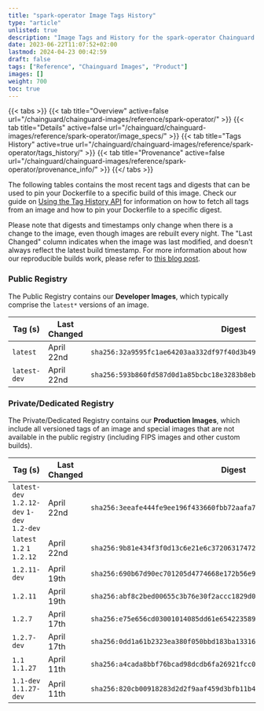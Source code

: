 ```yaml
---
title: "spark-operator Image Tags History"
type: "article"
unlisted: true
description: "Image Tags and History for the spark-operator Chainguard Image"
date: 2023-06-22T11:07:52+02:00
lastmod: 2024-04-23 00:42:59
draft: false
tags: ["Reference", "Chainguard Images", "Product"]
images: []
weight: 700
toc: true
---
```


{{< tabs >}}
{{< tab title="Overview" active=false url="/chainguard/chainguard-images/reference/spark-operator/" >}}
{{< tab title="Details" active=false url="/chainguard/chainguard-images/reference/spark-operator/image_specs/" >}}
{{< tab title="Tags History" active=true url="/chainguard/chainguard-images/reference/spark-operator/tags_history/" >}}
{{< tab title="Provenance" active=false url="/chainguard/chainguard-images/reference/spark-operator/provenance_info/" >}}
{{</ tabs >}}

The following tables contains the most recent tags and digests that can be used to pin your Dockerfile to a specific build of this image. Check our guide on [Using the Tag History API](/chainguard/chainguard-images/using-the-tag-history-api/) for information on how to fetch all tags from an image and how to pin your Dockerfile to a specific digest.

Please note that digests and timestamps only change when there is a change to the image, even though images are rebuilt every night. The "Last Changed" column indicates when the image was last modified, and doesn't always reflect the latest build timestamp. For more information about how our reproducible builds work, please refer to [this blog post](https://www.chainguard.dev/unchained/reproducing-chainguards-reproducible-image-builds).

### Public Registry
The Public Registry contains our **Developer Images**, which typically comprise the `latest*` versions of an image.

| Tag (s)       | Last Changed | Digest                                                                    |
|---------------|--------------|---------------------------------------------------------------------------|
|  `latest`     | April 22nd   | `sha256:32a9595fc1ae64203aa332df97f40d3b494a8f7fdb99d03088e66f6555a45c00` |
|  `latest-dev` | April 22nd   | `sha256:593b860fd587d0d1a85bcbc18e3283b8ebce61371fcc23f47ea06834680a41be` |


### Private/Dedicated Registry
The Private/Dedicated Registry contains our **Production Images**, which include all versioned tags of an image and special images that are not available in the public registry (including FIPS images and other custom builds).

| Tag (s)                                      | Last Changed | Digest                                                                    |
|----------------------------------------------|--------------|---------------------------------------------------------------------------|
|  `latest-dev` `1.2.12-dev` `1-dev` `1.2-dev` | April 22nd   | `sha256:3eeafe444fe9ee196f433660fbb72aafa7321562b6aede6b05f0d4d04fbe942f` |
|  `latest` `1.2` `1` `1.2.12`                 | April 22nd   | `sha256:9b81e434f3f0d13c6e21e6c3720631747272cd9c2fa7e98e6d610d9cf73d7953` |
|  `1.2.11-dev`                                | April 19th   | `sha256:690b67d90ec701205d4774668e172b56e97a11cd10f10807dc35c0d1739012fc` |
|  `1.2.11`                                    | April 19th   | `sha256:abf8c2bed00655c3b76e30f2accc1829d0822224270a4eb4a78330687ca53d1a` |
|  `1.2.7`                                     | April 17th   | `sha256:e75e656cd03001014085dd61e65422358956386ae255b34a8bf7f3f02b8e0c6b` |
|  `1.2.7-dev`                                 | April 17th   | `sha256:0dd1a61b2323ea380f050bbd183ba1331611fc095cde7eb425aad4e9bc36c2c9` |
|  `1.1` `1.1.27`                              | April 11th   | `sha256:a4cada8bbf76bcad98dcdb6fa26921fcc0f2910e9666cec6fae74df023b6af3a` |
|  `1.1-dev` `1.1.27-dev`                      | April 11th   | `sha256:820cb00918283d2d2f9aaf459d3bfb11b43d690305e6928210f4e39ca704a564` |


